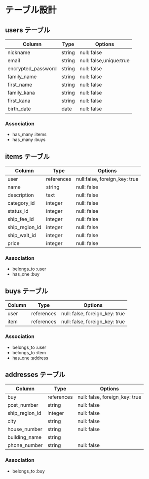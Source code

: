 # テーブル設計

## users テーブル

| Column           | Type   | Options                 |
| ---------------- | ------ | ----------------------- |
| nickname         | string | null: false             |
| email            | string | null: false,unique:true |
|encrypted_password| string | null: false             |
| family_name      | string | null: false             |
| first_name       | string | null: false             |
| family_kana      | string | null: false             |
| first_kana       | string | null: false             |
| birth_date       | date   | null: false             |

### Association

- has_many :items
- has_many :buys

## items テーブル

| Column          | Type       | Options                       |
| --------------- | ---------- | ----------------------------- |
| user            | references | null:false, foreign_key: true |
| name            | string     | null: false                   |
| description     | text       | null: false                   |
| category_id     | integer    | null: false                   |
| status_id       | integer    | null: false                   |
| ship_fee_id     | integer    | null: false                   |
| ship_region_id  | integer    | null: false                   |
| ship_wait_id    | integer    | null: false                   |
| price           | integer    | null: false                   |

### Association

- belongs_to :user
- has_one :buy


## buys テーブル

| Column | Type       | Options                        |
| ------ | ---------- | ------------------------------ |
| user   | references | null: false, foreign_key: true |
| item   | references | null: false, foreign_key: true |

### Association

- belongs_to :user
- belongs_to :item
- has_one :address

## addresses テーブル

| Column        | Type       | Options                        |
| ------------- | ---------- | ------------------------------ |
| buy           | references | null: false, foreign_key: true |
| post_number   | string     | null: false                    |
| ship_region_id| integer    | null: false                    |
| city          | string     | null: false                    |
| house_number  | string     | null: false                    |
| building_name | string     |                                |
| phone_number  | string     | null: false                    |

### Association

- belongs_to :buy